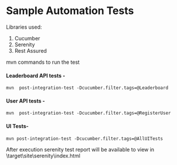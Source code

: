 Sample Automation Tests
====================

Libraries used:
1. Cucumber
2. Serenity
3. Rest Assured 

mvn commands to run the test
#### Leaderboard API tests  - 
    mvn  post-integration-test -Dcucumber.filter.tags=@Leaderboard 

#### User API tests  -
    mvn  post-integration-test -Dcucumber.filter.tags=@RegisterUser

#### UI Tests- 
    mvn post-integration-test -Dcucumber.filter.tags=@AllUITests 

After execution serenity test report will be available to view in 
\target\site\serenity\index.html

